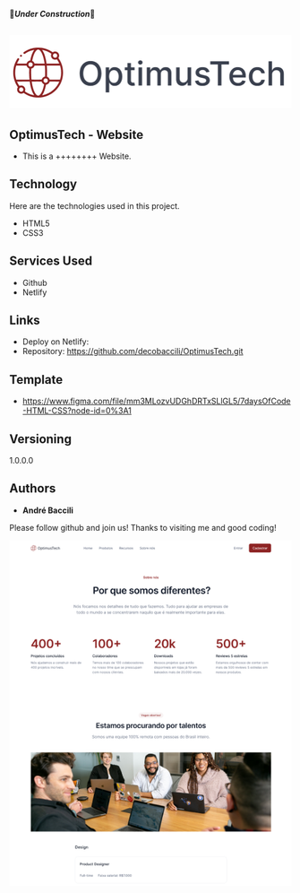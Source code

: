 🚧***Under Construction***🚧

## ![Logo of the project](logo.png)

## OptimusTech - Website
* This is a ++++++++ Website.


## Technology 

Here are the technologies used in this project.

* HTML5
* CSS3


## Services Used

* Github
* Netlify

## Links
  - Deploy on Netlify: 
  - Repository: https://github.com/decobaccili/OptimusTech.git

## Template

* https://www.figma.com/file/mm3MLozvUDGhDRTxSLlGL5/7daysOfCode-HTML-CSS?node-id=0%3A1

## Versioning

  1.0.0.0

## Authors

  * **André Baccili** 

  Please follow github and join us!
  Thanks to visiting me and good coding!

  ![OptimusTech website](preview.png)
